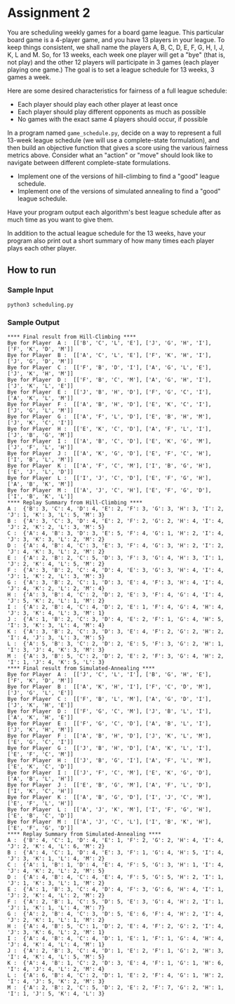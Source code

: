 # Assignment 2

You are scheduling weekly games for a board game league. This particular board game is a 4-player game, and you have 13 players in your league. To keep things consistent, we shall name the players A, B, C, D, E, F, G, H, I, J, K, L and M. So, for 13 weeks, each week one player will get a "bye" (that is, not play) and the other 12 players will participate in 3 games (each player playing one game.) The goal is to set a league schedule for 13 weeks, 3 games a week.

Here are some desired characteristics for fairness of a full league schedule:

- Each player should play each other player at least once
- Each player should play different opponents as much as possible
- No games with the exact same 4 players should occur, if possible

In a program named `game_schedule.py`, decide on a way to represent a full 13-week league schedule (we will use a complete-state formulation), and then build an objective function that gives a score using the various fairness metrics above. Consider what an "action" or "move" should look like to navigate between different complete-state formulations.

- Implement one of the versions of hill-climbing to find a "good" league schedule.
- Implement one of the versions of simulated annealing to find a "good" league schedule.

Have your program output each algorithm's best league schedule after as much time as you want to give them.

In addition to the actual league schedule for the 13 weeks, have your program also print out a short summary of how many times each player plays each other player.

## How to run

### Sample Input
`python3 scheduling.py`

### Sample Output
```
**** Final result from Hill-Climbing ****
Bye for Player  A :  [['B', 'C', 'L', 'E'], ['J', 'G', 'H', 'I'], ['F', 'K', 'D', 'M']]
Bye for Player  B :  [['A', 'C', 'L', 'E'], ['F', 'K', 'H', 'I'], ['J', 'G', 'D', 'M']]
Bye for Player  C :  [['F', 'B', 'D', 'I'], ['A', 'G', 'L', 'E'], ['J', 'K', 'H', 'M']]
Bye for Player  D :  [['F', 'B', 'C', 'M'], ['A', 'G', 'H', 'I'], ['J', 'K', 'L', 'E']]
Bye for Player  E :  [['J', 'B', 'H', 'D'], ['F', 'G', 'C', 'I'], ['A', 'K', 'L', 'M']]
Bye for Player  F :  [['A', 'B', 'H', 'D'], ['E', 'K', 'C', 'I'], ['J', 'G', 'L', 'M']]
Bye for Player  G :  [['A', 'F', 'L', 'D'], ['E', 'B', 'H', 'M'], ['J', 'K', 'C', 'I']]
Bye for Player  H :  [['E', 'K', 'C', 'D'], ['A', 'F', 'L', 'I'], ['J', 'B', 'G', 'M']]
Bye for Player  I :  [['A', 'B', 'C', 'D'], ['E', 'K', 'G', 'M'], ['J', 'F', 'L', 'H']]
Bye for Player  J :  [['A', 'K', 'G', 'D'], ['E', 'F', 'C', 'H'], ['I', 'B', 'L', 'M']]
Bye for Player  K :  [['A', 'F', 'C', 'M'], ['I', 'B', 'G', 'H'], ['E', 'J', 'L', 'D']]
Bye for Player  L :  [['I', 'J', 'C', 'D'], ['E', 'F', 'G', 'H'], ['A', 'B', 'K', 'M']]
Bye for Player  M :  [['A', 'J', 'C', 'H'], ['E', 'F', 'G', 'D'], ['I', 'B', 'K', 'L']]
**** Replay Summary from Hill-Climbing ****
A :  {'B': 3, 'C': 4, 'D': 4, 'E': 2, 'F': 3, 'G': 3, 'H': 3, 'I': 2, 'J': 1, 'K': 3, 'L': 5, 'M': 3}
B :  {'A': 3, 'C': 3, 'D': 4, 'E': 2, 'F': 2, 'G': 2, 'H': 4, 'I': 4, 'J': 2, 'K': 2, 'L': 3, 'M': 5}
C :  {'A': 4, 'B': 3, 'D': 3, 'E': 5, 'F': 4, 'G': 1, 'H': 2, 'I': 4, 'J': 3, 'K': 3, 'L': 2, 'M': 2}
D :  {'A': 4, 'B': 4, 'C': 3, 'E': 3, 'F': 4, 'G': 3, 'H': 2, 'I': 2, 'J': 4, 'K': 3, 'L': 2, 'M': 2}
E :  {'A': 2, 'B': 2, 'C': 5, 'D': 3, 'F': 3, 'G': 4, 'H': 3, 'I': 1, 'J': 2, 'K': 4, 'L': 5, 'M': 2}
F :  {'A': 3, 'B': 2, 'C': 4, 'D': 4, 'E': 3, 'G': 3, 'H': 4, 'I': 4, 'J': 1, 'K': 2, 'L': 3, 'M': 3}
G :  {'A': 3, 'B': 2, 'C': 1, 'D': 3, 'E': 4, 'F': 3, 'H': 4, 'I': 4, 'J': 4, 'K': 2, 'L': 2, 'M': 4}
H :  {'A': 3, 'B': 4, 'C': 2, 'D': 2, 'E': 3, 'F': 4, 'G': 4, 'I': 4, 'J': 5, 'K': 2, 'L': 1, 'M': 2}
I :  {'A': 2, 'B': 4, 'C': 4, 'D': 2, 'E': 1, 'F': 4, 'G': 4, 'H': 4, 'J': 3, 'K': 4, 'L': 3, 'M': 1}
J :  {'A': 1, 'B': 2, 'C': 3, 'D': 4, 'E': 2, 'F': 1, 'G': 4, 'H': 5, 'I': 3, 'K': 3, 'L': 4, 'M': 4}
K :  {'A': 3, 'B': 2, 'C': 3, 'D': 3, 'E': 4, 'F': 2, 'G': 2, 'H': 2, 'I': 4, 'J': 3, 'L': 3, 'M': 5}
L :  {'A': 5, 'B': 3, 'C': 2, 'D': 2, 'E': 5, 'F': 3, 'G': 2, 'H': 1, 'I': 3, 'J': 4, 'K': 3, 'M': 3}
M :  {'A': 3, 'B': 5, 'C': 2, 'D': 2, 'E': 2, 'F': 3, 'G': 4, 'H': 2, 'I': 1, 'J': 4, 'K': 5, 'L': 3}
**** Final result from Simulated-Annealing ****
Bye for Player  A :  [['J', 'C', 'L', 'I'], ['B', 'G', 'H', 'E'], ['F', 'K', 'D', 'M']]
Bye for Player  B :  [['A', 'K', 'H', 'I'], ['F', 'C', 'D', 'M'], ['J', 'G', 'L', 'E']]
Bye for Player  C :  [['F', 'B', 'L', 'M'], ['A', 'G', 'D', 'I'], ['J', 'K', 'H', 'E']]
Bye for Player  D :  [['F', 'G', 'C', 'M'], ['J', 'B', 'L', 'I'], ['A', 'K', 'H', 'E']]
Bye for Player  E :  [['F', 'G', 'C', 'D'], ['A', 'B', 'L', 'I'], ['J', 'K', 'H', 'M']]
Bye for Player  F :  [['A', 'B', 'H', 'D'], ['J', 'K', 'L', 'M'], ['E', 'G', 'C', 'I']]
Bye for Player  G :  [['J', 'B', 'H', 'D'], ['A', 'K', 'L', 'I'], ['E', 'F', 'C', 'M']]
Bye for Player  H :  [['J', 'B', 'G', 'I'], ['A', 'F', 'L', 'M'], ['E', 'K', 'C', 'D']]
Bye for Player  I :  [['J', 'F', 'C', 'M'], ['E', 'K', 'G', 'D'], ['A', 'B', 'L', 'H']]
Bye for Player  J :  [['E', 'B', 'G', 'M'], ['A', 'F', 'L', 'D'], ['I', 'K', 'C', 'H']]
Bye for Player  K :  [['A', 'B', 'G', 'D'], ['I', 'J', 'C', 'M'], ['E', 'F', 'L', 'H']]
Bye for Player  L :  [['A', 'J', 'K', 'M'], ['I', 'F', 'G', 'H'], ['E', 'B', 'C', 'D']]
Bye for Player  M :  [['A', 'J', 'C', 'L'], ['I', 'B', 'K', 'H'], ['E', 'F', 'G', 'D']]
**** Replay Summary from Simulated-Annealing ****
A :  {'B': 4, 'C': 1, 'D': 4, 'E': 1, 'F': 2, 'G': 2, 'H': 4, 'I': 4, 'J': 2, 'K': 4, 'L': 6, 'M': 2}
B :  {'A': 4, 'C': 1, 'D': 4, 'E': 3, 'F': 1, 'G': 4, 'H': 5, 'I': 4, 'J': 3, 'K': 1, 'L': 4, 'M': 2}
C :  {'A': 1, 'B': 1, 'D': 4, 'E': 4, 'F': 5, 'G': 3, 'H': 1, 'I': 4, 'J': 4, 'K': 2, 'L': 2, 'M': 5}
D :  {'A': 4, 'B': 4, 'C': 4, 'E': 4, 'F': 5, 'G': 5, 'H': 2, 'I': 1, 'J': 1, 'K': 3, 'L': 1, 'M': 2}
E :  {'A': 1, 'B': 3, 'C': 4, 'D': 4, 'F': 3, 'G': 6, 'H': 4, 'I': 1, 'J': 2, 'K': 4, 'L': 2, 'M': 2}
F :  {'A': 2, 'B': 1, 'C': 5, 'D': 5, 'E': 3, 'G': 4, 'H': 2, 'I': 1, 'J': 1, 'K': 1, 'L': 4, 'M': 7}
G :  {'A': 2, 'B': 4, 'C': 3, 'D': 5, 'E': 6, 'F': 4, 'H': 2, 'I': 4, 'J': 2, 'K': 1, 'L': 1, 'M': 2}
H :  {'A': 4, 'B': 5, 'C': 1, 'D': 2, 'E': 4, 'F': 2, 'G': 2, 'I': 4, 'J': 3, 'K': 6, 'L': 2, 'M': 1}
I :  {'A': 4, 'B': 4, 'C': 4, 'D': 1, 'E': 1, 'F': 1, 'G': 4, 'H': 4, 'J': 4, 'K': 4, 'L': 4, 'M': 1}
J :  {'A': 2, 'B': 3, 'C': 4, 'D': 1, 'E': 2, 'F': 1, 'G': 2, 'H': 3, 'I': 4, 'K': 4, 'L': 5, 'M': 5}
K :  {'A': 4, 'B': 1, 'C': 2, 'D': 3, 'E': 4, 'F': 1, 'G': 1, 'H': 6, 'I': 4, 'J': 4, 'L': 2, 'M': 4}
L :  {'A': 6, 'B': 4, 'C': 2, 'D': 1, 'E': 2, 'F': 4, 'G': 1, 'H': 2, 'I': 4, 'J': 5, 'K': 2, 'M': 3}
M :  {'A': 2, 'B': 2, 'C': 5, 'D': 2, 'E': 2, 'F': 7, 'G': 2, 'H': 1, 'I': 1, 'J': 5, 'K': 4, 'L': 3}
```
